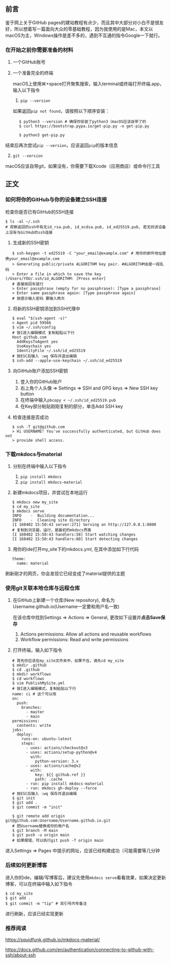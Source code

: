 ## 前言

鉴于网上关于GitHub pages的建站教程有点少，而且其中大部分对小白不是很友好，所以想着写一篇面向大众的零基础教程，因为我使用的是Mac，本文以macOS为主，Windows操作是差不多的，遇到不互通的指令Google一下就行。

### 在开始之前你需要准备的材料

1. 一个GitHub账号

2. 一个准备完全的终端

   macOS上使用⌘+space打开聚焦搜索，输入terminal或终端打开终端.app，输入以下指令

   1. `pip --version`

   如果返回`pip not found`，请按照以下顺序安装：

```shell
      $ python3 --version # 确保你安装了python3（macOS应该自带了的
      $ curl https://bootstrap.pypa.io/get-pip.py -o get-pip.py
      
      $ python3 get-pip.py
```

   结束后再次尝试`pip --version`，应该返回`pip`的版本信息

   2. `git --version`

   macOS应该自带git，如果没有，你需要下载Xcode（应用商店）或命令行工具

## 正文

### 如何将你的GitHub与你的设备建立SSH连接

检查你是否已有GitHub的SSH连接

```shell
$ ls -al ~/.ssh
# 观察返回的ssh中有无id_rsa.pub, id_ecdsa.pub, id_ed25519.pub, 若无则该设备上没有与GitHub的ssh连接
```



1. 生成新的SSH密钥

```shell
   $ ssh-keygen -t ed25519 -C "your_email@example.com" # 用你的邮件地址替换your_email@example.com
   > Generating public/private ALGORITHM key pair. #ALGORITHM会是一段乱码
   > Enter a file in which to save the key (/Users/YOU/.ssh/id_ALGORITHM: [Press enter] 
   # 直接按回车就行
   > Enter passphrase (empty for no passphrase): [Type a passphrase]
   > Enter same passphrase again: [Type passphrase again]
   # 按提示输入密码 要输入两次
```

   
2. 将新的SSH密钥添加到SSH代理中

```shell
   $ eval "$(ssh-agent -s)"
   > Agent pid 59566
   $ vim ~/.ssh/config
   # 按I进入编辑模式 复制粘贴以下行
   Host github.com
     AddKeysToAgent yes
     UseKeychain yes
     IdentityFile ~/.ssh/id_ed25519
   # 按ESC后输入 :wq 保存并退出编辑
   $ ssh-add --apple-use-keychain ~/.ssh/id_ed25519
```

   

3. 向GitHub账户添加SSH密钥

   1. 登入你的GitHub账户
   2. 右上角个人头像 => Settings => SSH and GPG keys => New SSH key button
   3. 在终端中输入`pbcopy < ~/.ssh/id_ed25519.pub`
   4. 在Key部分粘贴刚刚复制的部分，单击Add SSH key

4. 检查连接是否成功

```shell
   $ ssh -T git@github.com
   > Hi USERNAME! You've successfully authenticated, but GitHub does not
   > provide shell access.
```

   

### 下载mkdocs与material

1. 分别在终端中输入以下指令

   1. `pip install mkdocs`
   2. `pip install mkdocs-material`

2. 新建mkdocs项目，并尝试在本地运行

```shell
   $ mkdocs new my_site
   $ cd my_site
   $ mkdocs serve
   INFO    -  Building documentation...
   INFO    -  Cleaning site directory
   [I 160402 15:50:43 server:271] Serving on http://127.0.0.1:8000
   # 复制到浏览器，运行，是最初的mkdocs界面
   [I 160402 15:50:43 handlers:58] Start watching changes
   [I 160402 15:50:43 handlers:60] Start detecting changes
```

   

3. 用你的ide打开my_site下的mkdocs.yml, 在其中添加如下行代码

```shell
   theme:
     name: material
```

   

   刷新刚才的网页，你会发现它已经变成了material提供的主题

### 使用git关联本地仓库与远程仓库

1. 在GitHub上新建一个仓库(New repository), 命名为Username.github.io(Username一定要和用户名一致)

   在该仓库中找到Settings => Actions => General, 更改如下设置并**点击Save保存**

   1. Actions permissions: Allow all actions and reusable workflows
   2. Workflow permissions: Read and write permissions

2. 打开终端，输入如下指令

```shell
   # 首先你应该在my_site文件夹中，如果不在，请先cd my_site
   $ mkdir .github
   $ cd .github
   $ mkdir workflows
   $ cd workflows
   $ vim PublishMySite.yml
   # 按I进入编辑模式，复制粘贴以下行
   name: ci # 这个可以改
   on:
     push:
       branches:
         - master 
         - main
   permissions:
     contents: write
   jobs:
     deploy:
       runs-on: ubuntu-latest
       steps:
         - uses: actions/checkout@v3
         - uses: actions/setup-python@v4
           with:
             python-version: 3.x
         - uses: actions/cache@v2
           with:
             key: ${{ github.ref }}
             path: .cache
         - run: pip install mkdocs-material 
         - run: mkdocs gh-deploy --force
   # 按ESC后输入 :wq 保存并退出编辑
   $ git init
   $ git add .
   $ git commit -m "init"
   
   $ git remote add origin git@github.com:Username/Username.github.io.git
   # 把Username替换成你的用户名
   $ git branch -M main
   $ git push -u origin main
   # 如果报错，可以执行git push -f origin main
```

   进入Settings => Pages 中提示的网址，应该已经构建成功（可能需要等几分钟

### 后续如何更新博客

进入你的ide，编辑/写博客后，建议先使用`mkdocs serve`看看效果，如果决定更新博客，可以在终端中输入如下指令

```shell
$ cd my_site
$ git add .
$ git commit -m "tip" # 双引号内写备注
```

进行刷新，应该已经实现更新



### 推荐阅读

https://squidfunk.github.io/mkdocs-material/

https://docs.github.com/en/authentication/connecting-to-github-with-ssh/about-ssh